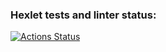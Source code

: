 ### Hexlet tests and linter status:
[![Actions Status](https://github.com/AntonShel/layout-designer-project-58/workflows/hexlet-check/badge.svg)](https://github.com/AntonShel/layout-designer-project-58/actions)